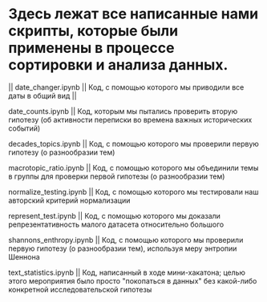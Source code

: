 # Здесь лежат все написанные нами скрипты, которые были применены в процессе сортировки и анализа данных.
|| date_changer.ipynb || Код, с помощью которого мы приводили все даты в общий вид ||

date_counts.ipynb || Код, которым мы пытались проверить вторую гипотезу (об активности переписки во времена важных исторических событий)

decades_topics.ipynb || Код, с помощью которого мы проверили первую гипотезу (о разнообразии тем)

macrotopic_ratio.ipynb || Код, с помощью которого мы объединили темы в группы для проверки первой гипотезы (о разнообразии тем)

normalize_testing.ipynb || Код, с помощью которого мы тестировали наш авторский критерий нормализации

represent_test.ipynb || Код, с помощью которого мы доказали репрезентативность малого датасета относительно большого

shannons_enthropy.ipynb || Код, с помощью которого мы проверили первую гипотезу (о разнообразии тем), используя меру энтропии Шеннона

text_statistics.ipynb || Код, написанный в ходе мини-хакатона; целью этого мероприятия было просто "покопаться в данных" без какой-либо конкретной исследовательской гипотезы
